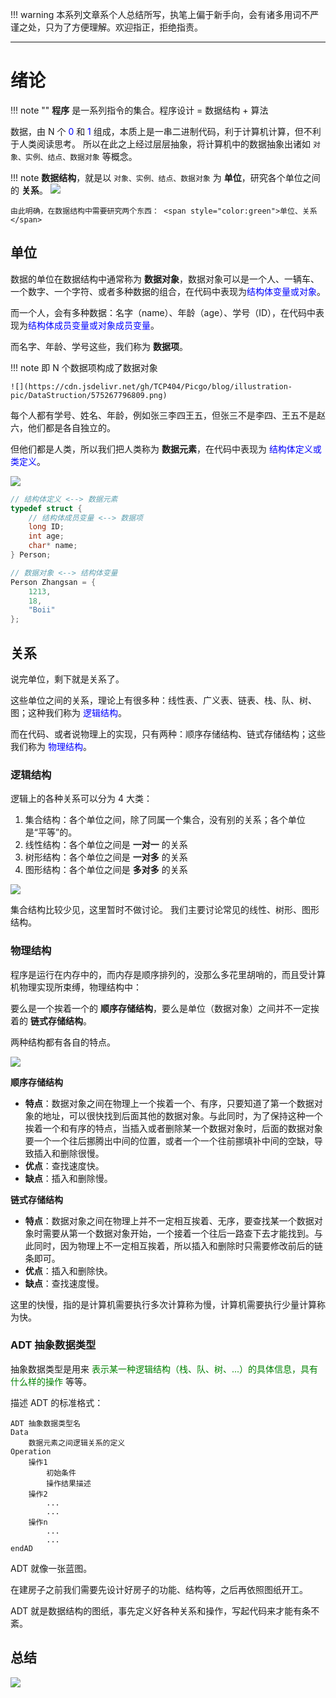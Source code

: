 
!!! warning
    本系列文章系个人总结所写，执笔上偏于新手向，会有诸多用词不严谨之处，只为了方便理解。欢迎指正，拒绝指责。

---
# 绪论

!!! note ""
    **程序** 是一系列指令的集合。程序设计 = 数据结构 + 算法

数据，由 N 个 <span style="color:blue">0</span> 和 <span style="color:blue">1</span> 组成，本质上是一串二进制代码，利于计算机计算，但不利于人类阅读思考。
所以在此之上经过层层抽象，将计算机中的数据抽象出诸如 `对象、实例、结点、数据对象` 等概念。

!!! note
    **数据结构**，就是以 `对象、实例、结点、数据对象` 为 **单位**，研究各个单位之间的 **关系**。 
    ![](https://cdn.jsdelivr.net/gh/TCP404/Picgo/blog/illustration-pic/DataStruction/4177948790941.png)
    
    由此明确，在数据结构中需要研究两个东西： <span style="color:green">单位、关系</span>


## 单位
数据的单位在数据结构中通常称为 **数据对象**，数据对象可以是一个人、一辆车、一个数字、一个字符、或者多种数据的组合，在代码中表现为<span style="color:blue">结构体变量或对象</span>。

而一个人，会有多种数据：名字（name）、年龄（age）、学号（ID），在代码中表现为<span style="color:blue">结构体成员变量或对象成员变量</span>。

而名字、年龄、学号这些，我们称为 **数据项**。

!!! note
    即 N 个数据项构成了数据对象

    ![](https://cdn.jsdelivr.net/gh/TCP404/Picgo/blog/illustration-pic/DataStruction/575267796809.png)

每个人都有学号、姓名、年龄，例如张三李四王五，但张三不是李四、王五不是赵六，他们都是各自独立的。

但他们都是人类，所以我们把人类称为 **数据元素**，在代码中表现为 <span style="color:blue">结构体定义或类定义</span>。

![](https://cdn.jsdelivr.net/gh/TCP404/Picgo/blog/illustration-pic/DataStruction/3421217982465.png)


```c
// 结构体定义 <--> 数据元素
typedef struct {
    // 结构体成员变量 <--> 数据项
    long ID;
    int age;
    char* name;
} Person;

// 数据对象 <--> 结构体变量
Person Zhangsan = {
    1213, 
    18, 
    "Boii"
};
```

## 关系

说完单位，剩下就是关系了。

这些单位之间的关系，理论上有很多种：线性表、广义表、链表、栈、队、树、图；这种我们称为 <span style="color:blue">逻辑结构</span>。

而在代码、或者说物理上的实现，只有两种：顺序存储结构、链式存储结构；这些我们称为 <span style="color:blue">物理结构</span>。

### 逻辑结构

逻辑上的各种关系可以分为 4 大类：

1. 集合结构：各个单位之间，除了同属一个集合，没有别的关系；各个单位是“平等”的。
2. 线性结构：各个单位之间是 **一对一** 的关系
3. 树形结构：各个单位之间是 **一对多** 的关系
4. 图形结构：各个单位之间是 **多对多** 的关系


![](https://cdn.jsdelivr.net/gh/TCP404/Picgo/blog/illustration-pic/DataStruction/3222300666995.png)

集合结构比较少见，这里暂时不做讨论。
我们主要讨论常见的线性、树形、图形结构。


### 物理结构

程序是运行在内存中的，而内存是顺序排列的，没那么多花里胡哨的，而且受计算机物理实现所束缚，物理结构中：

要么是一个挨着一个的 **顺序存储结构**，要么是单位（数据对象）之间并不一定挨着的 **链式存储结构**。

两种结构都有各自的特点。

![](https://cdn.jsdelivr.net/gh/TCP404/Picgo/blog/illustration-pic/DataStruction/4827351761135.png)

**顺序存储结构**
 - **特点**：数据对象之间在物理上一个挨着一个、有序，只要知道了第一个数据对象的地址，可以很快找到后面其他的数据对象。与此同时，为了保持这种一个挨着一个和有序的特点，当插入或者删除某一个数据对象时，后面的数据对象要一个一个往后挪腾出中间的位置，或者一个一个往前挪填补中间的空缺，导致插入和删除很慢。
 - **优点**：查找速度快。
 - **缺点**：插入和删除慢。


**链式存储结构**
- **特点**：数据对象之间在物理上并不一定相互挨着、无序，要查找某一个数据对象时需要从第一个数据对象开始，一个接着一个往后一路查下去才能找到。与此同时，因为物理上不一定相互挨着，所以插入和删除时只需要修改前后的链条即可。
- **优点**：插入和删除快。
- **缺点**：查找速度慢。

这里的快慢，指的是计算机需要执行多次计算称为慢，计算机需要执行少量计算称为快。


### ADT 抽象数据类型
抽象数据类型是用来 <span style="color:green">表示某一种逻辑结构（栈、队、树、...）的具体信息，具有什么样的操作</span> 等等。

描述 ADT 的标准格式：
```
ADT 抽象数据类型名
Data
    数据元素之间逻辑关系的定义
Operation
    操作1
        初始条件
        操作结果描述
    操作2
        ...
        ...
    操作n
        ...
        ...
endAD
```

ADT 就像一张蓝图。

在建房子之前我们需要先设计好房子的功能、结构等，之后再依照图纸开工。

ADT 就是数据结构的图纸，事先定义好各种关系和操作，写起代码来才能有条不紊。

## 总结

![](https://cdn.jsdelivr.net/gh/TCP404/Picgo/blog/illustration-pic/DataStruction/数据结构.png)